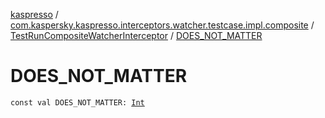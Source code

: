 [kaspresso](../../index.md) / [com.kaspersky.kaspresso.interceptors.watcher.testcase.impl.composite](../index.md) / [TestRunCompositeWatcherInterceptor](index.md) / [DOES_NOT_MATTER](./-d-o-e-s_-n-o-t_-m-a-t-t-e-r.md)

# DOES_NOT_MATTER

`const val DOES_NOT_MATTER: `[`Int`](https://kotlinlang.org/api/latest/jvm/stdlib/kotlin/-int/index.html)